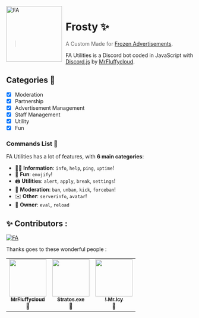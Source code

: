 <img width="150" height="150" align="left" style="float: left; margin: 0 10px 0 0;" alt="FA" src="https://cdn.discordapp.com/avatars/796441707129733131/1462bd4f1e2b7525d7b72c2f98f0c78c.png?size=1024"> 

# Frosty ✨

>  A Custom Made for [Frozen Advertisements](https://discord.gg/ucW94B7p).

FA Utilities is a Discord bot coded in JavaScript with [Discord.js](https://discord.js.org) by [MrFluffycloud](https://github.com/MrFluffycloud).  

## Categories 📑
- [x] Moderation
- [x] Partnership
- [x] Advertisement Management
- [x] Staff Management
- [x] Utility
- [X] Fun

### Commands List 💫 

FA Utilities has a lot of features, with **6 main categories**:

*   👩‍💼 **Information**: `info`, `help`, `ping`, `uptime`! 
*   👻 **Fun**: `emojify`!
*   🖨️ **Utilities**: `alert`, `apply`, `break`, `settings`! 
*   🔨 **Moderation**: `ban`, `unban`, `kick`, `forceban`! 
*   ✉️ **Other**: `serverinfo`, `avatar`!
*   👑 **Owner**: `eval`, `reload`

## ✨ Contributors :
[![FA](https://img.shields.io/discord/799612156068364299?style=plastic)](https://discord.gg/76J9949Nrz)&nbsp;



Thanks goes to these wonderful people :

<table>
  <tr>
     <td align="center"><a href="https://github.com/MrFluffycloud"><img src="https://cdn.discordapp.com/avatars/676745968867082250/a_6618b264b4f8c6a420e6429e7cfaa6c3.png?size=1024" width="100px;" alt=""/><br /><sub><b>MrFluffycloud</b></sub></a><br /><a title="Owner">👑</a></td><td align="center"><a href="https://github.com/Stratos1907"><img src="https://cdn.discordapp.com/avatars/536255761270177793/36c926b49d50b6f165d4632f204afccf.png" width="100px;" alt=""/><br /><sub><b>Stratos.exe</b></sub></a><br /><a title="Docs Manager">📄</a></td><td align="center"><a href="https://discord.gg/76J9949Nrz"><img src="https://cdn.discordapp.com/avatars/799584750087831553/4d35b95ebb8048a64e7657b6147e77e1.png?size=1024" width="100px;" alt=""/><br /><sub><b>! Mr.Icy</b></sub></a><br /><a title="Funding">💸</a></td>
     
  </tr>
  
</table>


 
